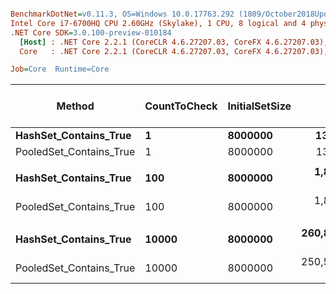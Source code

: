 ``` ini

BenchmarkDotNet=v0.11.3, OS=Windows 10.0.17763.292 (1809/October2018Update/Redstone5)
Intel Core i7-6700HQ CPU 2.60GHz (Skylake), 1 CPU, 8 logical and 4 physical cores
.NET Core SDK=3.0.100-preview-010184
  [Host] : .NET Core 2.2.1 (CoreCLR 4.6.27207.03, CoreFX 4.6.27207.03), 64bit RyuJIT
  Core   : .NET Core 2.2.1 (CoreCLR 4.6.27207.03, CoreFX 4.6.27207.03), 64bit RyuJIT

Job=Core  Runtime=Core  

```
|                  Method | CountToCheck | InitialSetSize |          Mean |         Error |        StdDev | Ratio | Gen 0/1k Op | Gen 1/1k Op | Gen 2/1k Op | Allocated Memory/Op |
|------------------------ |------------- |--------------- |--------------:|--------------:|--------------:|------:|------------:|------------:|------------:|--------------------:|
|   **HashSet_Contains_True** |            **1** |        **8000000** |      **13.41 ns** |     **0.0518 ns** |     **0.0459 ns** |  **1.00** |           **-** |           **-** |           **-** |                   **-** |
| PooledSet_Contains_True |            1 |        8000000 |      13.28 ns |     0.0428 ns |     0.0400 ns |  0.99 |           - |           - |           - |                   - |
|                         |              |                |               |               |               |       |             |             |             |                     |
|   **HashSet_Contains_True** |          **100** |        **8000000** |   **1,879.53 ns** |    **22.5750 ns** |    **21.1166 ns** |  **1.00** |           **-** |           **-** |           **-** |                   **-** |
| PooledSet_Contains_True |          100 |        8000000 |   1,803.85 ns |    25.6223 ns |    23.9671 ns |  0.96 |           - |           - |           - |                   - |
|                         |              |                |               |               |               |       |             |             |             |                     |
|   **HashSet_Contains_True** |        **10000** |        **8000000** | **260,845.05 ns** | **1,273.9858 ns** | **1,191.6871 ns** |  **1.00** |           **-** |           **-** |           **-** |                   **-** |
| PooledSet_Contains_True |        10000 |        8000000 | 250,534.62 ns |   765.2608 ns |   639.0275 ns |  0.96 |           - |           - |           - |                   - |
